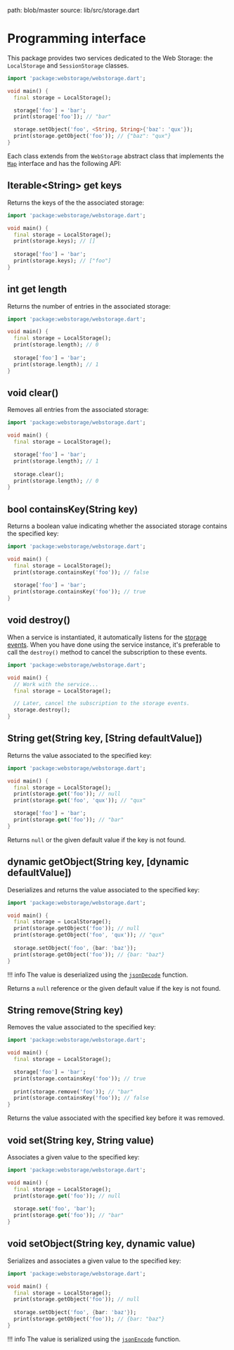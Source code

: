 path: blob/master
source: lib/src/storage.dart

# Programming interface
This package provides two services dedicated to the Web Storage: the `LocalStorage` and `SessionStorage` classes.

```dart
import 'package:webstorage/webstorage.dart';

void main() {
  final storage = LocalStorage();

  storage['foo'] = 'bar';
  print(storage['foo']); // "bar"

  storage.setObject('foo', <String, String>{'baz': 'qux'});
  print(storage.getObject('foo')); // {"baz": "qux"}
}
```

Each class extends from the `WebStorage` abstract class that implements the [`Map`](https://api.dart.dev/stable/dart-core/Map-class.html) interface and has the following API:

## Iterable&lt;String&gt; get **keys**
Returns the keys of the the associated storage:

```dart
import 'package:webstorage/webstorage.dart';

void main() {
  final storage = LocalStorage();
  print(storage.keys); // []
    
  storage['foo'] = 'bar';
  print(storage.keys); // ["foo"]
}
```

## int get **length**
Returns the number of entries in the associated storage:

```dart
import 'package:webstorage/webstorage.dart';

void main() {
  final storage = LocalStorage();
  print(storage.length); // 0
    
  storage['foo'] = 'bar';
  print(storage.length); // 1
}
```

## void **clear**()
Removes all entries from the associated storage:

```dart
import 'package:webstorage/webstorage.dart';

void main() {
  final storage = LocalStorage();

  storage['foo'] = 'bar';
  print(storage.length); // 1
    
  storage.clear();
  print(storage.length); // 0
}
```

## bool **containsKey**(String key)
Returns a boolean value indicating whether the associated storage contains the specified key:

```dart
import 'package:webstorage/webstorage.dart';

void main() {
  final storage = LocalStorage();
  print(storage.containsKey('foo')); // false
    
  storage['foo'] = 'bar';
  print(storage.containsKey('foo')); // true
}
```

## void **destroy**()
When a service is instantiated, it automatically listens for
the [storage events](https://developer.mozilla.org/en-US/docs/Web/API/Window/storage_event).
When you have done using the service instance, it's preferable to call the `destroy()` method to cancel the subscription to these events.

```dart
import 'package:webstorage/webstorage.dart';

void main() {
  // Work with the service...
  final storage = LocalStorage();

  // Later, cancel the subscription to the storage events.
  storage.destroy();
}
```

## String **get**(String key, [String defaultValue])
Returns the value associated to the specified key:

```dart
import 'package:webstorage/webstorage.dart';

void main() {
  final storage = LocalStorage();
  print(storage.get('foo')); // null
  print(storage.get('foo', 'qux')); // "qux"

  storage['foo'] = 'bar';
  print(storage.get('foo')); // "bar"
}
```

Returns `null` or the given default value if the key is not found.

## dynamic **getObject**(String key, [dynamic defaultValue])
Deserializes and returns the value associated to the specified key:

```dart
import 'package:webstorage/webstorage.dart';

void main() {
  final storage = LocalStorage();
  print(storage.getObject('foo')); // null
  print(storage.getObject('foo', 'qux')); // "qux"
  
  storage.setObject('foo', {bar: 'baz'});
  print(storage.getObject('foo')); // {bar: "baz"}
}
```

!!! info
    The value is deserialized using the [`jsonDecode`](https://api.dart.dev/stable/dart-convert/jsonDecode.html) function.

Returns a `null` reference or the given default value if the key is not found.

## String **remove**(String key)
Removes the value associated to the specified key:

```dart
import 'package:webstorage/webstorage.dart';

void main() {
  final storage = LocalStorage();

  storage['foo'] = 'bar';
  print(storage.containsKey('foo')); // true
    
  print(storage.remove('foo')); // "bar"
  print(storage.containsKey('foo')); // false
}
```

Returns the value associated with the specified key before it was removed.

## void **set**(String key, String value)
Associates a given value to the specified key:

```dart
import 'package:webstorage/webstorage.dart';

void main() {
  final storage = LocalStorage();
  print(storage.get('foo')); // null
    
  storage.set('foo', 'bar');
  print(storage.get('foo')); // "bar"
}
```

## void **setObject**(String key, dynamic value)
Serializes and associates a given value to the specified key:

```dart
import 'package:webstorage/webstorage.dart';

void main() {
  final storage = LocalStorage();
  print(storage.getObject('foo')); // null
    
  storage.setObject('foo', {bar: 'baz'});
  print(storage.getObject('foo')); // {bar: "baz"}
}
```

!!! info
    The value is serialized using the [`jsonEncode`](https://api.dart.dev/stable/dart-convert/jsonEncode.html) function.

